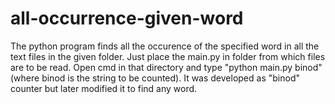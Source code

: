 # all-occurrence-given-word
The python program finds all the occurence of the specified word in all the text files in the given folder.
Just place the main.py in folder from which files are to be read.
Open cmd in that directory and type
"python main.py binod"
(where binod is the string to be counted).
It was developed as "binod" counter but later modified it to find any word.
